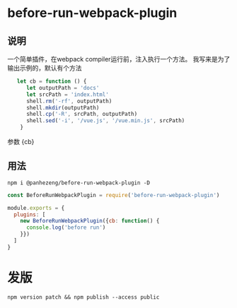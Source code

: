 # before-run-webpack-plugin

## 说明

一个简单插件，在webpack compiler运行前，注入执行一个方法。
我写来是为了输出示例的，默认有个方法

```javascript
   let cb = function () {
      let outputPath = 'docs'
      let srcPath = 'index.html'
      shell.rm('-rf', outputPath)
      shell.mkdir(outputPath)
      shell.cp('-R', srcPath, outputPath)
      shell.sed('-i', '/vue.js', '/vue.min.js', srcPath)
    }
```

参数
{cb}


## 用法

`npm i @panhezeng/before-run-webpack-plugin -D`

```javascript
const BeforeRunWebpackPlugin = require('before-run-webpack-plugin')

module.exports = {
  plugins: [
    new BeforeRunWebpackPlugin({cb: function() {
      console.log('before run')
    }})
  ]
}
```

# 发版
`npm version patch && npm publish --access public`
